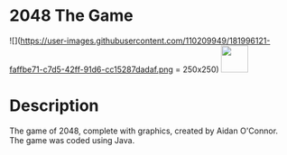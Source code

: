 # 2048 The Game
![](https://user-images.githubusercontent.com/110209949/181996121-faffbe71-c7d5-42ff-91d6-cc15287dadaf.png = 250x250)
<img src="https://user-images.githubusercontent.com/110209949/181996121-faffbe71-c7d5-42ff-91d6-cc15287dadaf.png" width="48">
# Description
The game of 2048, complete with graphics, created by Aidan O'Connor. The game was coded using Java.
